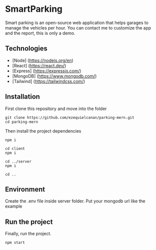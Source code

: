 # SmartParking

Smart parking is an open-source web application that helps garages to manage the vehicles per hour.
You can contact me to customize the app and the report, this is only a demo.

## Technologies
* [Node] (https://nodejs.org/en)
* [React] (https://react.dev/)
* [Express] (https://expressjs.com/)
* [MongoDB] (https://www.mongodb.com/)
* [Tailwind] (https://tailwindcss.com/)
  
## Installation

First clone this repository and move into the folder
```
git clone https://github.com/ezequielcanan/parking-mern.git
cd parking-mern
```

Then install the project dependencies

```
npm i

cd client
npm i

cd ../server
npm i

cd ..
```

## Environment
Create the .env file inside server folder. Put your mongodb url like the example

## Run the project

Finally, run the project.
```
npm start
```